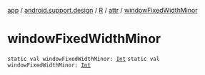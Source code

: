 [app](../../../index.md) / [android.support.design](../../index.md) / [R](../index.md) / [attr](index.md) / [windowFixedWidthMinor](./window-fixed-width-minor.md)

# windowFixedWidthMinor

`static val windowFixedWidthMinor: `[`Int`](https://kotlinlang.org/api/latest/jvm/stdlib/kotlin/-int/index.html)
`static val windowFixedWidthMinor: `[`Int`](https://kotlinlang.org/api/latest/jvm/stdlib/kotlin/-int/index.html)